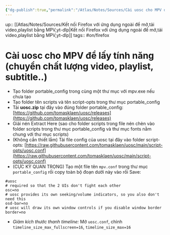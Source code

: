 ```yaml
---
{"dg-publish":true,"permalink":"/Atlas/Notes/Sources/Cài uosc cho MPV để lấy tính năng (chuyển chất lượng video, playlist, subtitle..)/","noteIcon":""}
---
```


up:: [[Atlas/Notes/Sources/Kết nối Firefox với ứng dụng ngoài để mở,tải video,playlist bằng MPV,yt-dlp\|Kết nối Firefox với ứng dụng ngoài để mở,tải video,playlist bằng MPV,yt-dlp]]
tags:: #on/firefox 

# Cài uosc cho MPV để lấy tính năng (chuyển chất lượng video, playlist, subtitle..)

- Tạo folder portable_config trong cùng một thư mục với mpv.exe nếu chưa tạo
- Tạo folder tên scripts và tên script-opts trong thư mục portable_config
- Tải **uosc.zip** tại đây vào đúng folder portable_config: [https://github.com/tomasklaen/uosc/releases](https://github.com/tomasklaen/uosc/releases)
- Giải nén Extract Here (sao cho folder scripts trong file nén chèn vào folder scripts trong thư mục portable_config và thư mục fonts nằm chung với thư mục scripts)
- (Không cần thiết lắm) Tải file config của uosc tại đây vào folder script-opts: [https://raw.githubusercontent.com/tomasklaen/uosc/main/script-opts/uosc.conf](https://raw.githubusercontent.com/tomasklaen/uosc/main/script-opts/uosc.conf)
- (CỰC KỲ QUAN TRỌNG) Tạo một file tên `mpv.conf` trong thư mục `portable_config` rồi copy toàn bộ đoạn dưới này vào rồi Save:
```
#uosc
# required so that the 2 UIs don't fight each other
osc=no
# uosc provides its own seeking/volume indicators, so you also don't need this
osd-bar=no
# uosc will draw its own window controls if you disable window border
border=no
```

- *Giảm kích thước thanh timeline:* Mở `uosc.conf`, chỉnh `timeline_size_max_fullscreen=16`, `timeline_size_max=16`

